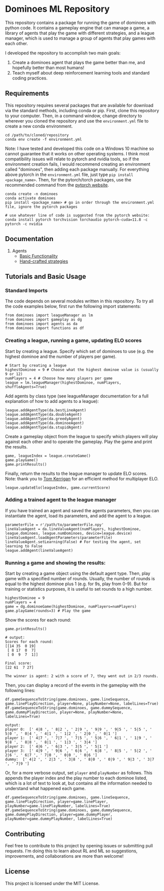 # Dominoes ML Repository

This repository contains a package for running the game of dominoes with 
python code. It contains a gameplay engine that can manage a game, a library 
of agents that play the game with different strategies, and a league manager, 
which is used to manage a group of agents that play games with each other. 

I developed the repository to accomplish two main goals: 
1. Create a dominoes agent that plays the game better than me, and hopefully
   better than most humans!
2. Teach myself about deep reinforcement learning tools and standard coding
   practices. 

## Requirements

This repository requires several packages that are available for download via
the standard methods, including conda or pip. First, clone this repository to 
your computer. Then, in a command window, change directory to wherever you 
cloned the repository and use the `environment.yml` file to create a new conda 
environment. 

```
cd /path/to/cloned/repository
conda env create -f environment.yml
```

Note: I have tested and developed this code on a Windows 10 machine so cannot 
guarantee that it works on other operating systems. I think most compatibility
issues will relate to pytorch and nvidia tools, so if the environment creation 
fails, I would recommend creating an environment called "dominoes", then adding 
each package manually. For everything above pytorch in the `environment.yml` 
file, just type `pip install <package_name>`. Then, for the pytorch/torch 
packages, use the recommended command from the 
[pytorch website](https://pytorch.org/get-started/locally/).

```
conda create -n dominoes
conda activate dominoes
pip install <package_name> # go in order through the environment.yml file, ignore the pytorch packages

# use whatever line of code is suggested from the pytorch website:
conda install pytorch torchvision torchaudio pytorch-cuda=11.8 -c pytorch -c nvidia
```

## Documentation
1. Agents
   - [Basic Functionality](docs/agent.md)
   - [Hand-crafted strategies](docs/basicAgent.md)


## Tutorials and Basic Usage

### Standard Imports
The code depends on several modules written in this repository. To try all the
code examples below, first run the following import statements: 
```
from dominoes import leagueManager as lm
from dominoes import gameplay as dg
from dominoes import agents as da
from dominoes import functions as df
```

### Creating a league, running a game, updating ELO scores
Start by creating a league. Specify which set of dominoes to use (e.g. the
highest dominoe and the number of players per game). 
```
# Start by creating a league
highestDominoe = 9 # Choose what the highest dominoe value is (usually 9 or 12)
numPlayers = 4 # Choose how many players per game
league = lm.leagueManager(highestDominoe, numPlayers, shuffleAgents=True)
```

Add agents by class type (see leagueManager documentation for a full
explanation of how to add agents to a league):
```
league.addAgentType(da.bestLineAgent)
league.addAgentType(da.doubleAgent)
league.addAgentType(da.greedyAgent)
league.addAgentType(da.dominoeAgent)
league.addAgentType(da.stupidAgent)
```

Create a gameplay object from the league to specify which players will play
against each other and to operate the gameplay. Play the game and print the 
results.
```
game, leagueIndex = league.createGame()
game.playGame()
game.printResults()
```

Finally, return the results to the league manager to update ELO scores. Note: 
thank you to [Tom Kerrigan](http://www.tckerrigan.com/Misc/Multiplayer_Elo/) 
for an efficient method for multiplayer ELO. 
```
league.updateElo(leagueIndex, game.currentScore)
```

### Adding a trained agent to the league manager
If you have trained an agent and saved the agents parameters, then you can 
instantiate the agent, load its parameters, and add the agent to a league. 
```
parameterFile = r'/path/to/parameterFile.npy'
lineValueAgent = da.lineValueAgent(numPlayers, highestDominoe, league.dominoes, league.numDominoes, device=league.device)
lineValueAgent.loadAgentParameters(parameterFile)
lineValueAgent.setLearning(False) # For testing the agent, set learning to False
league.addAgent(lineValueAgent)
```

### Running a game and showing the results: 
Start by creating a game object using the default agent type. Then, play game
with a specified number of rounds. Usually, the number of rounds is equal to 
the highest dominoe plus 1 (e.g. for 9s, play from 0-9). But for training or 
statistics purposes, it is useful to set rounds to a high number.
```
highestDominoe = 9
numPlayers = 4
game = dg.dominoeGame(highestDominoe, numPlayers=numPlayers) 
game.playGame(rounds=3) # Play the game 
```

Show the scores for each round: 
```
game.printResults()

# output: 
Scores for each round:
[[14 35  0 19]
 [ 8 17  0  7]
 [ 0  9  7  1]]

Final score:
[22 61  7 27]

The winner is agent: 2 with a score of 7, they went out in 2/3 rounds.
```

Then, you can display a record of the events in the gameplay with the
following lines: 
```
df.gameSequenceToString(game.dominoes, game.lineSequence, game.linePlayDirection, player=None, playNumber=None, labelLines=True)
df.gameSequenceToString(game.dominoes, game.dummySequence, game.dummyPlayDirection, player=None, playNumber=None, labelLines=True) 

output:
player 0:  [' 4|8 ', ' 8|2 ', ' 2|9 ', ' 9|9 ', ' 9|5 ', ' 5|5 ', ' 5|0 ', ' 0|4 ', ' 4|1 ', ' 1|2 ', ' 2|0 ', ' 0|1 ']
player 1:  [' 4|7 ', ' 7|7 ', ' 7|5 ', ' 5|6 ', ' 6|1 ', ' 1|9 ', ' 9|8 ', ' 8|8 ', ' 8|1 ', ' 1|3 ', ' 3|4 ']
player 2:  [' 4|6 ', ' 6|3 ', ' 3|5 ', ' 5|1 ']
player 3:  [' 4|9 ', ' 9|6 ', ' 6|6 ', ' 6|8 ', ' 8|5 ', ' 5|2 ', ' 2|6 ', ' 6|7 ', ' 7|0 ', ' 0|0 ', ' 0|6 ']
dummy:  [' 4|2 ', ' 2|3 ', ' 3|8 ', ' 8|0 ', ' 0|9 ', ' 9|3 ', ' 3|7 ', ' 7|9 ']
```

Or, for a more verbose output, set `player` and `playNumber` as follows. This 
appends the player index and the play number to each dominoe listed, which is 
a lot of text to look at, but contains all the information needed to 
understand what happened each game. 
```
df.gameSequenceToString(game.dominoes, game.lineSequence, game.linePlayDirection, player=game.linePlayer, playNumber=game.linePlayNumber, labelLines=True)
df.gameSequenceToString(game.dominoes, game.dummySequence, game.dummyPlayDirection, player=game.dummyPlayer, playNumber=game.dummyPlayNumber, labelLines=True) 
```


## Contributing
Feel free to contribute to this project by opening issues or submitting pull 
requests. I'm doing this to learn about RL and ML so suggestions, 
improvements, and collaborations are more than welcome!

## License
This project is licensed under the MIT License.
